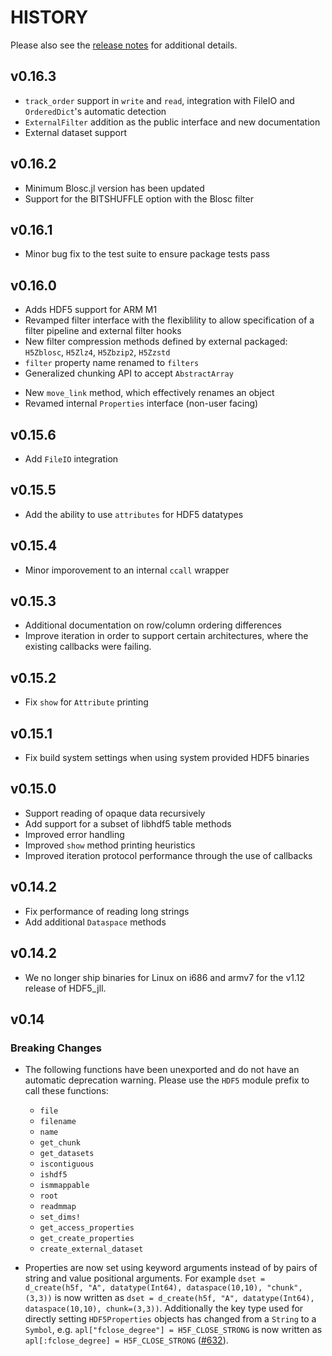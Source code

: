 # HISTORY

Please also see the [release notes](https://github.com/JuliaIO/HDF5.jl/releases) for additional details.

## v0.16.3

* `track_order` support in `write` and `read`, integration with FileIO and `OrderedDict`'s automatic detection
* `ExternalFilter` addition as the public interface and new documentation 
* External dataset support

## v0.16.2

* Minimum Blosc.jl version has been updated
* Support for the  BITSHUFFLE option with the Blosc filter

## v0.16.1

* Minor bug fix to the test suite to ensure package tests pass

## v0.16.0

* Adds HDF5 support for ARM M1
* Revamped filter interface with the flexiblility to allow specification of a filter pipeline and external filter hooks
* New filter compression methods defined by external packaged: `H5Zblosc`, `H5Zlz4`, `H5Zbzip2`, `H5Zzstd`
* `filter` property name renamed to `filters`
* Generalized chunking API to accept `AbstractArray`
- New `move_link` method, which effectively renames an object
- Revamed internal `Properties` interface (non-user facing)

## v0.15.6

* Add `FileIO` integration

## v0.15.5

* Add the ability to use `attributes` for HDF5 datatypes

## v0.15.4

* Minor imporovement to an internal `ccall` wrapper

## v0.15.3

* Additional documentation on row/column ordering differences
* Improve iteration in order to support certain architectures, where the existing callbacks were failing.

## v0.15.2

* Fix `show` for `Attribute` printing

## v0.15.1

* Fix build system settings when using system provided HDF5 binaries

## v0.15.0

* Support reading of opaque data recursively
* Add support for a subset of libhdf5 table methods
* Improved error handling
* Improved `show` method printing heuristics
* Improved iteration protocol performance through the use of callbacks

## v0.14.2

* Fix performance of reading long strings
* Add additional `Dataspace` methods

## v0.14.2

* We no longer ship binaries for Linux on i686 and armv7 for the v1.12 release of HDF5_jll.

## v0.14

### Breaking Changes

* The following functions have been unexported and do not have an automatic deprecation warning. Please use the `HDF5` module prefix to call these functions:
  - `file`
  - `filename`
  - `name`
  - `get_chunk`
  - `get_datasets`
  - `iscontiguous`
  - `ishdf5`
  - `ismmappable`
  - `root`
  - `readmmap`
  - `set_dims!`
  - `get_access_properties`
  - `get_create_properties`
  - `create_external_dataset`

* Properties are now set using keyword arguments instead of by pairs of string and value positional arguments.
  For example `dset = d_create(h5f, "A", datatype(Int64), dataspace(10,10), "chunk", (3,3))` is now written as
  `dset = d_create(h5f, "A", datatype(Int64), dataspace(10,10), chunk=(3,3))`. Additionally the key type used for
  directly setting `HDF5Properties` objects has changed from a `String` to a `Symbol`, e.g.
  `apl["fclose_degree"] = H5F_CLOSE_STRONG` is now written as `apl[:fclose_degree] = H5F_CLOSE_STRONG` ([#632](https://github.com/JuliaIO/HDF5.jl/pull/632)).
